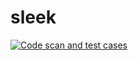 # sleek

[![Code scan and test cases](https://github.com/ransome1/sleek/actions/workflows/code-scan.yml/badge.svg?branch=2.x)](https://github.com/ransome1/sleek/actions/workflows/code-scan.yml)